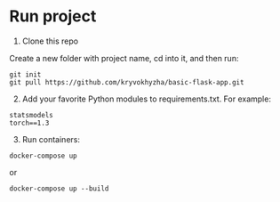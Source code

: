 # Run project

1. Clone this repo

Create a new folder with project name, cd into it, and then run:

```
git init
git pull https://github.com/kryvokhyzha/basic-flask-app.git
```

2. Add your favorite Python modules to requirements.txt. For example:

```
statsmodels
torch==1.3
```

3. Run containers:

```
docker-compose up
```
or
```
docker-compose up --build
```